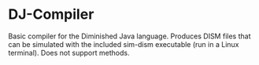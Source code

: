 # DJ-Compiler
Basic compiler for the Diminished Java language. Produces DISM files that can be simulated with the included sim-dism executable (run in a Linux terminal). Does not support methods.

